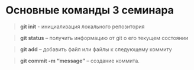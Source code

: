 # Основные команды 3 семинара 

>**git init** - инициализация локального репозитория

>**git status** – получить информацию от git о его текущем состоянии

> **git add** – добавить файл или файлы к следующему коммиту

> **git commit -m “message”** – создание коммита.